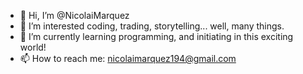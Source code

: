 - 👋 Hi, I’m @NicolaiMarquez
- 👀 I’m interested coding, trading, storytelling... well, many things.
- 🌱 I’m currently learning programming, and initiating in this  exciting world!
- 📫 How to reach me: nicolaimarquez194@gmail.com

<!---
NicolaiMarquez/NicolaiMarquez is a ✨ special ✨ repository because its `README.md` (this file) appears on your GitHub profile.
You can click the Preview link to take a look at your changes.
--->
